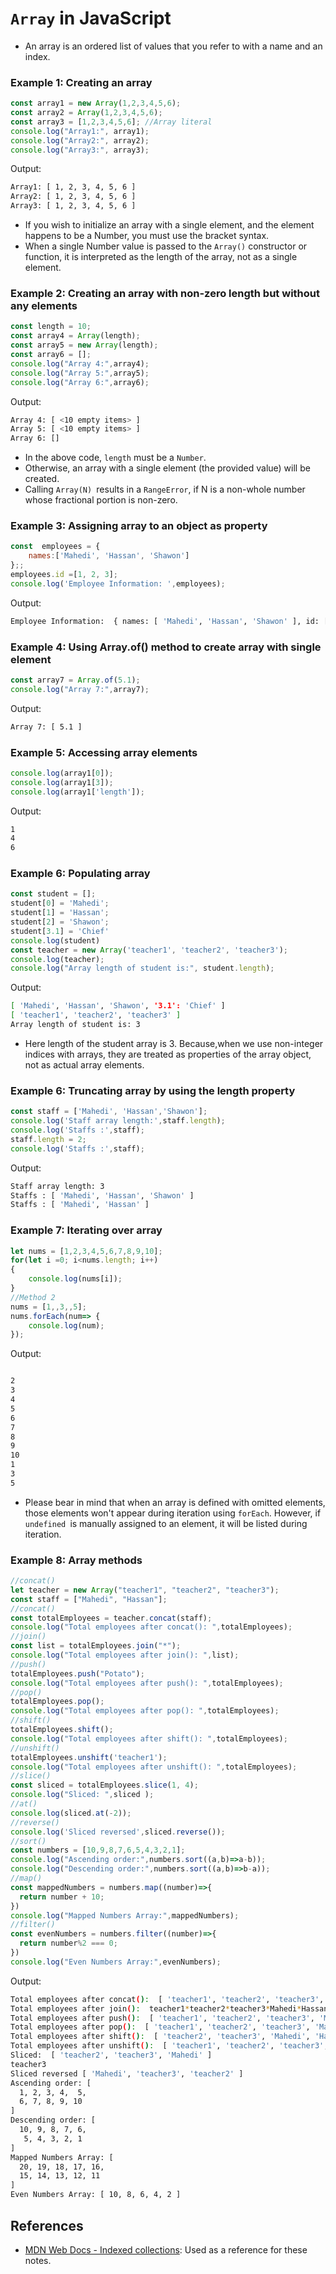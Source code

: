 # `Array` in JavaScript

- An array is an ordered list of values that you refer to with a name and an index.

### Example 1: Creating an array
```javascript
const array1 = new Array(1,2,3,4,5,6);
const array2 = Array(1,2,3,4,5,6);
const array3 = [1,2,3,4,5,6]; //Array literal 
console.log("Array1:", array1);
console.log("Array2:", array2);
console.log("Array3:", array3);
```
Output:
```bash
Array1: [ 1, 2, 3, 4, 5, 6 ]
Array2: [ 1, 2, 3, 4, 5, 6 ]
Array3: [ 1, 2, 3, 4, 5, 6 ]
```
- If you wish to initialize an array with a single element, and the element happens to be a Number, you must use the bracket syntax. 
- When a single Number value is passed to the `Array()` constructor or function, it is interpreted as the length of the array, not as a single element.

### Example 2: Creating an array with non-zero length but without any elements
```javascript
const length = 10;
const array4 = Array(length);
const array5 = new Array(length);
const array6 = [];
console.log("Array 4:",array4); 
console.log("Array 5:",array5); 
console.log("Array 6:",array6); 
```
Output:
```bash
Array 4: [ <10 empty items> ]
Array 5: [ <10 empty items> ]
Array 6: []
```
- In the above code, `length` must be a `Number`. 
- Otherwise, an array with a single element (the provided value) will be created.
- Calling `Array(N) `results in a `RangeError`, if N is a non-whole number whose fractional portion is non-zero. 
### Example 3: Assigning array to an object as property
```javascript
const  employees = {
    names:['Mahedi', 'Hassan', 'Shawon']
};;
employees.id =[1, 2, 3];
console.log('Employee Information: ',employees);
```
Output:
```bash
Employee Information:  { names: [ 'Mahedi', 'Hassan', 'Shawon' ], id: [ 1, 2, 3 ] }
```
### Example 4: Using Array.of() method to create array with single element
```javascript
const array7 = Array.of(5.1);
console.log("Array 7:",array7); 
```
Output:
```bash
Array 7: [ 5.1 ]
```
### Example 5: Accessing array elements
```javascript
console.log(array1[0]);
console.log(array1[3]);
console.log(array1['length']);
```
Output:
```bash
1
4
6
```
### Example 6: Populating array
```javascript
const student = [];
student[0] = 'Mahedi';
student[1] = 'Hassan';
student[2] = 'Shawon';
student[3.1] = 'Chief'
console.log(student)
const teacher = new Array('teacher1', 'teacher2', 'teacher3');
console.log(teacher);
console.log("Array length of student is:", student.length);
```
Output:
```bash
[ 'Mahedi', 'Hassan', 'Shawon', '3.1': 'Chief' ]
[ 'teacher1', 'teacher2', 'teacher3' ]
Array length of student is: 3
```
- Here length of the student array is 3. Because,when we use non-integer indices with arrays, they are treated as properties of the array object, not as actual array elements.

### Example 6: Truncating array by using the length property
```javascript
const staff = ['Mahedi', 'Hassan','Shawon'];
console.log('Staff array length:',staff.length);
console.log('Staffs :',staff);
staff.length = 2;
console.log('Staffs :',staff);
```
Output:
```bash
Staff array length: 3
Staffs : [ 'Mahedi', 'Hassan', 'Shawon' ]
Staffs : [ 'Mahedi', 'Hassan' ]
```

### Example 7: Iterating over array
```javascript
let nums = [1,2,3,4,5,6,7,8,9,10];
for(let i =0; i<nums.length; i++)
{
    console.log(nums[i]);
}
//Method 2
nums = [1,,3,,5];
nums.forEach(num=> {
    console.log(num);
});
```
Output:
```bash

2
3
4
5
6
7
8
9
10
1
3
5
```
- Please bear in mind that when an array is defined with omitted elements, those elements won't appear during iteration using `forEach`. However, if `undefined `is manually assigned to an element, it will be listed during iteration.

### Example 8: Array methods
```javascript
//concat()
let teacher = new Array("teacher1", "teacher2", "teacher3");
const staff = ["Mahedi", "Hassan"];
//concat()
const totalEmployees = teacher.concat(staff);
console.log("Total employees after concat(): ",totalEmployees);
//join()
const list = totalEmployees.join("*");
console.log("Total employees after join(): ",list);
//push()
totalEmployees.push("Potato");
console.log("Total employees after push(): ",totalEmployees);
//pop()
totalEmployees.pop();
console.log("Total employees after pop(): ",totalEmployees);
//shift()
totalEmployees.shift();
console.log("Total employees after shift(): ",totalEmployees);
//unshift()
totalEmployees.unshift('teacher1');
console.log("Total employees after unshift(): ",totalEmployees);
//slice()
const sliced = totalEmployees.slice(1, 4);
console.log("Sliced: ",sliced );
//at()
console.log(sliced.at(-2));
//reverse()
console.log('Sliced reversed',sliced.reverse());
//sort()
const numbers = [10,9,8,7,6,5,4,3,2,1];
console.log("Ascending order:",numbers.sort((a,b)=>a-b));
console.log("Descending order:",numbers.sort((a,b)=>b-a));
//map()
const mappedNumbers = numbers.map((number)=>{
  return number + 10;
})
console.log("Mapped Numbers Array:",mappedNumbers);
//filter()
const evenNumbers = numbers.filter((number)=>{
  return number%2 === 0;
})
console.log("Even Numbers Array:",evenNumbers);

```
Output:
```bash
Total employees after concat():  [ 'teacher1', 'teacher2', 'teacher3', 'Mahedi', 'Hassan' ]
Total employees after join():  teacher1*teacher2*teacher3*Mahedi*Hassan
Total employees after push():  [ 'teacher1', 'teacher2', 'teacher3', 'Mahedi', 'Hassan', 'Potato' ]
Total employees after pop():  [ 'teacher1', 'teacher2', 'teacher3', 'Mahedi', 'Hassan' ]
Total employees after shift():  [ 'teacher2', 'teacher3', 'Mahedi', 'Hassan' ]
Total employees after unshift():  [ 'teacher1', 'teacher2', 'teacher3', 'Mahedi', 'Hassan' ]
Sliced:  [ 'teacher2', 'teacher3', 'Mahedi' ]
teacher3
Sliced reversed [ 'Mahedi', 'teacher3', 'teacher2' ]
Ascending order: [
  1, 2, 3, 4,  5,
  6, 7, 8, 9, 10
]
Descending order: [
  10, 9, 8, 7, 6,
   5, 4, 3, 2, 1
]
Mapped Numbers Array: [
  20, 19, 18, 17, 16,
  15, 14, 13, 12, 11
]
Even Numbers Array: [ 10, 8, 6, 4, 2 ]
```

## References

- [MDN Web Docs - Indexed collections](https://developer.mozilla.org/en-US/docs/Web/JavaScript/Guide/Indexed_collections): Used as a reference for these notes.